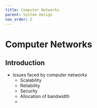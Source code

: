 ```yaml
---
title: Computer Networks
parent: System Design
nav_order: 2
---
```


# Computer Networks

## Introduction

- Issues faced by computer networks
  - Scalability
  - Reliability
  - Security
  - Allocation of bandwidth
  - 